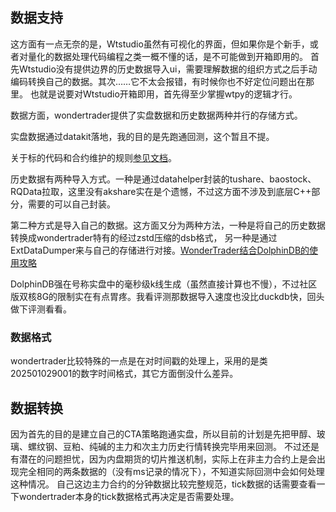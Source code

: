## 数据支持
这方面有一点无奈的是，Wtstudio虽然有可视化的界面，但如果你是个新手，或者对量化的数据处理代码编程之类一概不懂的话，是不可能做到开箱即用的。
首先Wtstudio没有提供边界的历史数据导入ui，需要理解数据的组织方式之后手动编码转换自己的数据。其次……它不太会报错，有时候你也不好定位问题出在那里。
也就是说要对Wtstudio开箱即用，首先得至少掌握wtpy的逻辑才行。

数据方面，wondertrader提供了实盘数据和历史数据两种并行的存储方式。

实盘数据通过datakit落地，我的目的是先跑通回测，这个暂且不提。

关于标的代码和合约维护的规则[参见文档](https://wtdocs.readthedocs.io/zh/latest/docs/usage/histdata.html#id9)。

历史数据有两种导入方式。一种是通过datahelper封装的tushare、baostock、RQData拉取，这里没有akshare实在是个遗憾，不过这方面不涉及到底层C++部分，需要的可以自己封装。

第二种方式是导入自己的数据。这方面又分为两种方法，一种是将自己的历史数据转换成wondertrader特有的经过zstd压缩的dsb格式，
另一种是通过ExtDataDumper来与自己的存储进行对接。[WonderTrader结合DolphinDB的使用攻略](https://zhuanlan.zhihu.com/p/692348824)

DolphinDB强在号称实盘中的毫秒级k线生成（虽然直接计算也不慢），不过社区版双核8G的限制实在有点胃疼。我看评测那数据导入速度也没比duckdb快，回头做下评测看看。

### 数据格式
wondertrader比较特殊的一点是在对时间戳的处理上，采用的是类202501029001的数字时间格式，其它方面倒没什么差异。

## 数据转换
因为首先的目的是建立自己的CTA策略跑通实盘，所以目前的计划是先把甲醇、玻璃、螺纹钢、豆粕、纯碱的主力和次主力历史行情转换完毕用来回测。
不过还是有潜在的问题担忧，因为内盘期货的切片推送机制，实际上在非主力合约上是会出现完全相同的两条数据的（没有ms记录的情况下），不知道实际回测中会如何处理这种情况。
自己这边主力合约的分钟数据比较完整规范，tick数据的话需要查看一下wondertrader本身的tick数据格式再决定是否需要处理。
